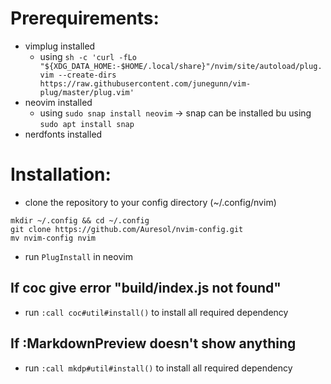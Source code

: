 # Prerequirements:
- vimplug installed
  - using ```sh -c 'curl -fLo "${XDG_DATA_HOME:-$HOME/.local/share}"/nvim/site/autoload/plug.vim --create-dirs https://raw.githubusercontent.com/junegunn/vim-plug/master/plug.vim'```
- neovim installed
  - using ```sudo snap install neovim``` -> snap can be installed bu using ```sudo apt install snap```
- nerdfonts installed

# Installation:
- clone the repository to your config directory (~/.config/nvim)
```cd ~
mkdir ~/.config && cd ~/.config
git clone https://github.com/Auresol/nvim-config.git
mv nvim-config nvim
```
- run ```PlugInstall``` in neovim

## If coc give error "build/index.js not found"
- run ```:call coc#util#install()``` to install all required dependency

## If :MarkdownPreview doesn't show anything
- run ```:call mkdp#util#install()``` to install all required dependency
